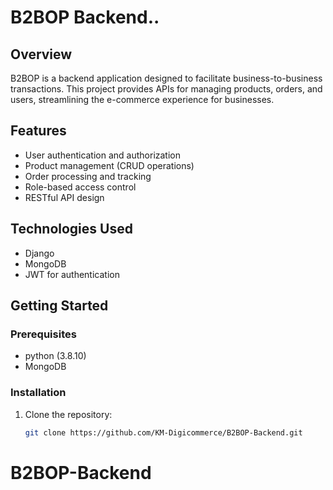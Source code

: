 # B2BOP Backend..

## Overview

B2BOP is a backend application designed to facilitate business-to-business transactions. This project provides APIs for managing products, orders, and users, streamlining the e-commerce experience for businesses.

## Features

- User authentication and authorization
- Product management (CRUD operations)
- Order processing and tracking
- Role-based access control
- RESTful API design

## Technologies Used

- Django 
- MongoDB
- JWT for authentication

## Getting Started

### Prerequisites

- python (3.8.10)
- MongoDB

### Installation

1. Clone the repository:

   ```bash
   git clone https://github.com/KM-Digicommerce/B2BOP-Backend.git
# B2BOP-Backend

#
